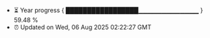 - ⏳ Year progress { █████████████████▁▁▁▁▁▁▁▁▁▁▁▁▁ } 59.48 %
- ⏰ Updated on Wed, 06 Aug 2025 02:22:27 GMT

